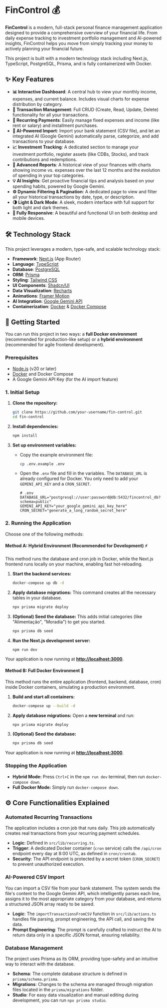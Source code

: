 # FinControl 💰

 **FinControl** is a modern, full-stack personal finance management application designed to provide a comprehensive overview of your financial life. From daily expense tracking to investment portfolio management and AI-powered insights, FinControl helps you move from simply tracking your money to actively planning your financial future.

This project is built with a modern technology stack including Next.js, TypeScript, PostgreSQL, Prisma, and is fully containerized with Docker.

## ✨ Key Features

  * **📊 Interactive Dashboard**: A central hub to view your monthly income, expenses, and current balance. Includes visual charts for expense distribution by category.
  * **💸 Transaction Management**: Full CRUD (Create, Read, Update, Delete) functionality for all your transactions.
  * **🔁 Recurring Payments**: Easily manage fixed expenses and income (like rent or salary) and installment purchases.
  * **🤖 AI-Powered Import**: Import your bank statement (CSV file), and let an integrated AI (Google Gemini) automatically parse, categorize, and add transactions to your database.
  * **📈 Investment Tracking**: A dedicated section to manage your investment portfolio, register assets (like CDBs, Stocks), and track contributions and redemptions.
  * **📄 Advanced Reports**: A historical view of your finances with charts showing income vs. expenses over the last 12 months and the evolution of spending in your top categories.
  * **💡 AI Insights**: Get proactive financial tips and analysis based on your spending habits, powered by Google Gemini.
  * **⚙️ Dynamic Filtering & Pagination**: A dedicated page to view and filter all your historical transactions by date, type, or description.
  * **🌗 Light & Dark Mode**: A sleek, modern interface with full support for both light and dark themes.
  * **📱 Fully Responsive**: A beautiful and functional UI on both desktop and mobile devices.

## 🛠️ Technology Stack

This project leverages a modern, type-safe, and scalable technology stack:

  * **Framework**: [Next.js](https://nextjs.org/) (App Router)
  * **Language**: [TypeScript](https://www.typescriptlang.org/)
  * **Database**: [PostgreSQL](https://www.postgresql.org/)
  * **ORM**: [Prisma](https://www.prisma.io/)
  * **Styling**: [Tailwind CSS](https://tailwindcss.com/)
  * **UI Components**: [Shadcn/UI](https://ui.shadcn.com/)
  * **Data Visualization**: [Recharts](https://recharts.org/)
  * **Animations**: [Framer Motion](https://www.framer.com/motion/)
  * **AI Integration**: [Google Gemini API](https://ai.google.dev/)
  * **Containerization**: [Docker](https://www.docker.com/) & [Docker Compose](https://docs.docker.com/compose/)

## 🚀 Getting Started

You can run this project in two ways: a **full Docker environment** (recommended for production-like setup) or a **hybrid environment** (recommended for agile frontend development).

### Prerequisites

  * [Node.js](https://nodejs.org/en/) (v20 or later)
  * [Docker](https://www.docker.com/products/docker-desktop/) and Docker Compose
  * A Google Gemini API Key (for the AI import feature)

### 1\. Initial Setup

1.  **Clone the repository:**

    ```bash
    git clone https://github.com/your-username/fin-control.git
    cd fin-control
    ```

2.  **Install dependencies:**

    ```bash
    npm install
    ```

3.  **Set up environment variables:**

      * Copy the example environment file:
        ```bash
        cp .env.example .env
        ```
      * Open the `.env` file and fill in the variables. The `DATABASE_URL` is already configured for Docker. You only need to add your `GEMINI_API_KEY` and a `CRON_SECRET`.
        ```env
        # .env
        DATABASE_URL="postgresql://user:password@db:5432/fincontrol_db?schema=public"
        GEMINI_API_KEY="your_google_gemini_api_key_here"
        CRON_SECRET="generate_a_long_random_secret_here"
        ```

### 2\. Running the Application

Choose one of the following methods:

#### Method A: Hybrid Environment (Recommended for Development) ⚡

This method runs the database and cron job in Docker, while the Next.js frontend runs locally on your machine, enabling fast hot-reloading.

1.  **Start the backend services:**

    ```bash
    docker-compose up db -d
    ```

2.  **Apply database migrations:**
    This command creates all the necessary tables in your database.

    ```bash
    npx prisma migrate deploy
    ```

3.  **(Optional) Seed the database:**
    This adds initial categories (like "Alimentação", "Moradia") to get you started.

    ```bash
    npx prisma db seed
    ```

4.  **Run the Next.js development server:**

    ```bash
    npm run dev
    ```

Your application is now running at **[http://localhost:3000](https://www.google.com/search?q=http://localhost:3000)**.

#### Method B: Full Docker Environment 🐳

This method runs the entire application (frontend, backend, database, cron) inside Docker containers, simulating a production environment.

1.  **Build and start all containers:**

    ```bash
    docker-compose up --build -d
    ```

2.  **Apply database migrations:**
    Open a **new terminal** and run:

    ```bash
    npx prisma migrate deploy
    ```

3.  **(Optional) Seed the database:**

    ```bash
    npx prisma db seed
    ```

Your application is now running at **[http://localhost:3000](https://www.google.com/search?q=http://localhost:3000)**.

### Stopping the Application

  * **Hybrid Mode:** Press `Ctrl+C` in the `npm run dev` terminal, then run `docker-compose down`.
  * **Full Docker Mode:** Simply run `docker-compose down`.

## ⚙️ Core Functionalities Explained

### Automated Recurring Transactions

The application includes a cron job that runs daily. This job automatically creates real transactions from your recurring payment schedules.

  * **Logic**: Defined in `src/lib/recurring.ts`.
  * **Trigger**: A dedicated Docker container (`cron` service) calls the `/api/cron` endpoint every day at 8:00 UTC, as defined in `cron/crontab`.
  * **Security**: The API endpoint is protected by a secret token (`CRON_SECRET`) to prevent unauthorized execution.

### AI-Powered CSV Import

You can import a CSV file from your bank statement. The system sends the file's content to the Google Gemini API, which intelligently parses each line, assigns it to the most appropriate category from your database, and returns a structured JSON array ready to be saved.

  * **Logic**: The `importTransactionsFromCSV` function in `src/lib/actions.ts` handles file parsing, prompt engineering, the API call, and saving the data.
  * **Prompt Engineering**: The prompt is carefully crafted to instruct the AI to return data only in a specific JSON format, ensuring reliability.

### Database Management

The project uses Prisma as its ORM, providing type-safety and an intuitive way to interact with the database.

  * **Schema**: The complete database structure is defined in `prisma/schema.prisma`.
  * **Migrations**: Changes to the schema are managed through migration files located in the `prisma/migrations` folder.
  * **Studio**: For easy data visualization and manual editing during development, you can run `npx prisma studio`.